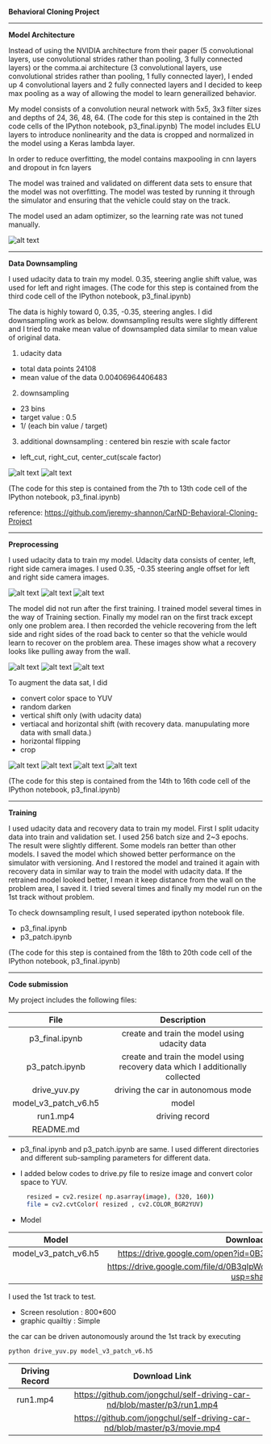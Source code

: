 **Behavioral Cloning Project**

[//]: # (Image References)

[image1]: ./examples/model.png "Model Visualization"
[image2]: ./examples/placeholder.png "Grayscaling"
[image3]: ./examples/recovery1.jpg "Recovery Image"
[image4]: ./examples/recovery2.jpg "Recovery Image"
[image5]: ./examples/recovery3.jpg "Recovery Image"

[image6]: ./examples/udacity1.jpg "Recovery Image"
[image7]: ./examples/udacity2.jpg "Recovery Image"
[image8]: ./examples/udacity3.jpg "Recovery Image"

[image9]: ./examples/raw.jpg "Recovery Image"
[image10]: ./examples/yuv.jpg "Recovery Image"
[image11]: ./examples/flip.jpg "Recovery Image"
[image12]: ./examples/final.jpg "Recovery Image"


[image13]: ./examples/subsample1.png "Recovery Image"
[image14]: ./examples/subsample2.png "Recovery Image"





---

**Model Architecture**

Instead of using the NVIDIA architecture from their paper (5 convolutional layers, use convolutional strides rather than pooling, 3 fully connected layers) or the comma.ai architecture (3 convolutional layers, use convolutional strides rather than pooling, 1 fully connected layer), I ended up 4 convolutional layers and 2 fully connected layers and I decided to keep max pooling as a way of allowing the model to learn generailized behavior.


My model consists of a convolution neural network with 5x5, 3x3 filter sizes and depths of 24, 36, 48, 64. 
(The code for this step is contained in the 2th code cells of the IPython notebook, p3_final.ipynb) 
The model includes ELU layers to introduce nonlinearity and the data is cropped and normalized in the model using a Keras lambda layer. 

In order to reduce overfitting, the model contains maxpooling in cnn layers and dropout in fcn layers  

The model was trained and validated on different data sets to ensure that the model was not overfitting. The model was tested by running it through the simulator and ensuring that the vehicle could stay on the track.

The model used an adam optimizer, so the learning rate was not tuned manually.

![alt text][image1]

---
**Data Downsampling**

I used udacity data to train my model. 0.35, steering anglie shift value, was used for left and right images. 
(The code for this step is contained from the third code cell of the IPython notebook, p3_final.ipynb) 


The data is highly toward 0, 0.35, -0.35, steering angles. I did downsampling work as below. 
downsampling results were slightly different and I tried to make mean value of downsampled data similar to mean value of original data.


1. udacity data
- total data points 24108 
- mean value of the data 0.00406964406483 

2. downsampling
- 23 bins 
- target value : 0.5
- 1/ (each bin value / target)

3. additional downsampling : centered bin reszie with scale factor 
-  left_cut, right_cut, center_cut(scale factor)


![alt text][image13]
![alt text][image14]

(The code for this step is contained from the 7th to 13th  code cell of the IPython notebook, p3_final.ipynb) 

reference:
https://github.com/jeremy-shannon/CarND-Behavioral-Cloning-Project

---
**Preprocessing**

I used udacity data to train my model. Udacity data consists of center, left, right side camera images. 
I used 0.35, -0.35 steering angle offset for left and right side camera images.


![alt text][image6]
![alt text][image7]
![alt text][image8]


The model did not run after the first training. I trained model several times in the way of Training section. Finally my model ran on the first track except only one problem area. I then recorded the vehicle recovering from the left side and right sides of the road back to center so that the vehicle would learn to recover on the problem area. These images show what a recovery looks like pulling away from the wall. 

![alt text][image3]
![alt text][image4]
![alt text][image5]


To augment the data sat, I did
- convert color space to YUV
- random darken
- vertical shift only (with udacity data)
- vertiacal and horizontal shift (with recovery data. manupulating more data with small data.)
- horizontal flipping
- crop


![alt text][image9]
![alt text][image10]
![alt text][image11]
![alt text][image12]


(The code for this step is contained from the 14th to 16th code cell of the IPython notebook, p3_final.ipynb)

---
**Training**

I used udacity data and recovery data to train my model. First I split udacity data into train and validation set. I used 256 batch size and 2~3 epochs. The result were slightly  different. Some models ran better than other models. I saved the model which showed better performance on the simulator with versioning. And I restored the model and trained it again with recovery data in similar way to train the model with udacity data. If the retrained model looked better, I mean it keep distance from the wall on the problem area, I saved it. I tried several times and finally my model run on the 1st track without problem. 

To check downsampling result, I used seperated ipython notebook file. 

- p3_final.ipynb 
- p3_patch.ipynb

(The code for this step is contained from the 18th to 20th code cell of the IPython notebook, p3_final.ipynb)

---
**Code submission**

My project includes the following files:

| File         				|     Description	        					  					  								| 
|:-------------------------:|:-------------------------------------------------------------------------------------------------:| 
| p3_final.ipynb   			| create and train the model using udacity data   													| 
| p3_patch.ipynb    	 	| create and train the model using recovery data which I additionally collected 					|
| drive_yuv.py				| driving the car in autonomous mode																|
  model_v3_patch_v6.h5		| model																								|
| run1.mp4					| driving record																					|
| README.md	 	 	  	| 																									|


* p3_final.ipynb and p3_patch.ipynb are same. I used different directories and different sub-sampling parameters for different data.

* I added below codes to drive.py file to resize image and convert color space to YUV.
```sh                                                     
     resized = cv2.resize( np.asarray(image), (320, 160))
     file = cv2.cvtColor( resized , cv2.COLOR_BGR2YUV)
```

* Model
  
| Model        				|     Download Link	        					  					  										| 
|:-------------------------:|:-------------------------------------------------------------------------------------------------:| 
| model_v3_patch_v6.h5    	| https://drive.google.com/open?id=0B3qIpWd3o2CxeDdxaDlzTHBhOHM										| 
|     	 					| https://drive.google.com/file/d/0B3qIpWd3o2CxcmZWTVNvOW9KS28/view?usp=sharing 					|
  

I used the 1st track to test.
  - Screen resolution : 800*600  
  - graphic quailtiy : Simple

the car can be driven autonomously around the 1st track by executing 
```sh
python drive_yuv.py model_v3_patch_v6.h5
```

| Driving Record       		|     Download Link 	        	  					  											| 
|:-------------------------:|:-------------------------------------------------------------------------------------------------:| 
| run1.mp4      			| https://github.com/jongchul/self-driving-car-nd/blob/master/p3/run1.mp4							| 
|     	 					| https://github.com/jongchul/self-driving-car-nd/blob/master/p3/movie.mp4 							|






